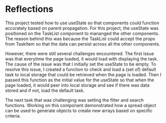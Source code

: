 # Reflections

This project tested how to use useState so that components could function accurately based on parent propagation. For this project, the useState was positioned on the TaskList component to mananged the other components. The reason behind this was because the TaskList could accept the props from TaskItem so that the data can persist across all the other components. 

However, there were still several challenges encountered. The first issue was that everytime the page loaded, it would load with displaying the task. The cause of the issue was that I initially set the useState to be empty. To resolve this issue, I created a function to check and load a (set of) default task to local storage that could be retrieved when the page is loaded. Then I passed this function as the initial value for the useState so that when the page loaded, it would peer into local storage and see if there was data stored and if not, load the default task.

The next task that was challenging was setting the filter and search functions. Working on this component demonstrated how a spread object can be used to generate objects to create new arrays based on specific criteria. 

